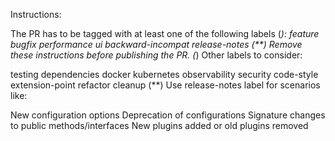 Instructions:

The PR has to be tagged with at least one of the following labels (*):
feature
bugfix
performance
ui
backward-incompat
release-notes (**)
Remove these instructions before publishing the PR.
(*) Other labels to consider:

testing
dependencies
docker
kubernetes
observability
security
code-style
extension-point
refactor
cleanup
(**) Use release-notes label for scenarios like:

New configuration options
Deprecation of configurations
Signature changes to public methods/interfaces
New plugins added or old plugins removed
